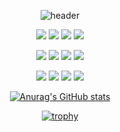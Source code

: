 <div align="center">

![header](https://capsule-render.vercel.app/api?type=rounded&color=gradient&text=%20welcome%20&height=200&width=100&fontSize=100&textBg=true)



<img src="https://img.shields.io/badge/C-A8B9CC?style=flat-square&logo=C&logoColor=white"/></a>
<img src="https://img.shields.io/badge/Java-007396?style=flat-square&logo=Java&logoColor=white"/></a>
<img src="https://img.shields.io/badge/Python-3766AB?style=flat-square&logo=Python&logoColor=white"/></a>
<img src="https://img.shields.io/badge/JavaScript-F7DF1E?style=flat-square&logo=JavaScript&logoColor=white"/></a>

<img src="https://img.shields.io/badge/Spring-6DB33F?style=flat-square&logo=Spring&logoColor=white"/></a>
<img src="https://img.shields.io/badge/SpringBoot-6DB33F?style=flat-square&logo=SpringBoot&logoColor=white"/></a>
<img src="https://img.shields.io/badge/React-61DAFB?style=flat-square&logo=react&logoColor=white">
<img src="https://img.shields.io/badge/React Native-61DAFB?style=flat-square&logo=react&logoColor=white">

<img src="https://img.shields.io/badge/AmazonAWS-232F3E?style=flat-square&logo=AmazonAWS&logoColor=white"/></a>
<img src="https://img.shields.io/badge/AmazonS3-569A31?style=flat-square&logo=AmazonS3&logoColor=white"/></a>
<img src="https://img.shields.io/badge/MySQL-4479A1?style=flat-square&logo=MySQL&logoColor=white"/></a>
<img src="https://img.shields.io/badge/EC2-FF9900?style=flat-square&logo=Amazon&logoColor=white"/></a>



[![Anurag's GitHub stats](https://github-readme-stats.vercel.app/api?username=beanzinu)](https://github.com//github-readme-stats)

[![trophy](https://github-profile-trophy.vercel.app/?username=beanzinu&row=1)](https://github.com/ryo-ma/github-profile-trophy)
</div>

<!--
**beanzinu/beanzinu** is a ✨ _special_ ✨ repository because its `README.md` (this file) appears on your GitHub profile.

Here are some ideas to get you started:

- 🔭 I’m currently working on ...
- 🌱 I’m currently learning ...
- 👯 I’m looking to collaborate on ...
- 🤔 I’m looking for help with ...
- 💬 Ask me about ...
- 📫 How to reach me: ...
- 😄 Pronouns: ...
- ⚡ Fun fact: ...
-->
